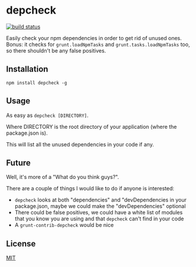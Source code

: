 # depcheck

[![build status](https://secure.travis-ci.org/rumpl/depcheck.png)](http://travis-ci.org/rumpl/depcheck)

Easily check your npm dependencies in order to get rid of unused ones. Bonus: it checks for `grunt.loadNpmTasks` and `grunt.tasks.loadNpmTasks` too, so there shouldn't be any false positives.

## Installation

`npm install depcheck -g`

## Usage

As easy as `depcheck [DIRECTORY]`.

Where DIRECTORY is the root directory of your application (where the package.json is).

This will list all the unused dependencies in your code if any.

## Future

Well, it's more of a "What do you think guys?".

There are a couple of things I would like to do if anyone is interested:

 - `depcheck` looks at both "dependencies" and "devDependencies in your package.json, maybe we could make the "devDependencies" optional
 - There could be false positives, we could have a white list of modules that you know you are using and that `depcheck` can't find in your code
 - A `grunt-contrib-depcheck` would be nice

## License

[MIT](http://mit-license.org/rumpl)
